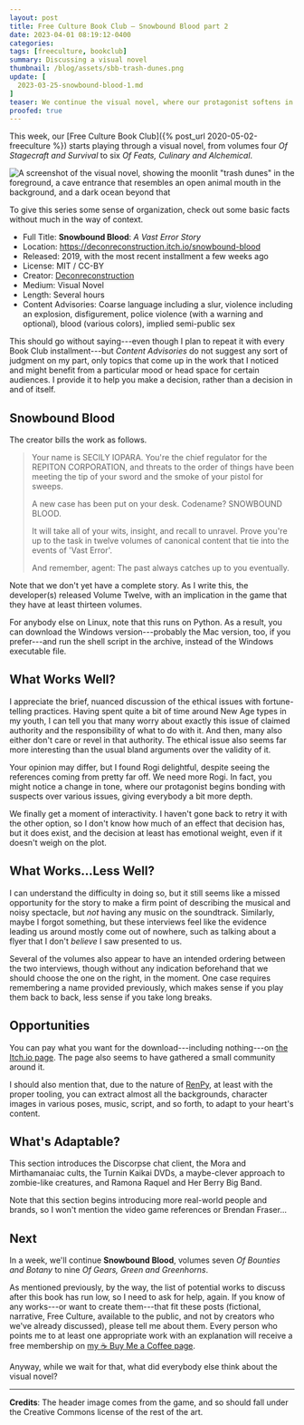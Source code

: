 ```yaml
---
layout: post
title: Free Culture Book Club — Snowbound Blood part 2
date: 2023-04-01 08:19:12-0400
categories:
tags: [freeculture, bookclub]
summary: Discussing a visual novel
thumbnail: /blog/assets/sbb-trash-dunes.png
update: [
  2023-03-25-snowbound-blood-1.md
]
teaser: We continue the visual novel, where our protagonist softens in the presence of the most delightful character, and the story starts taking firm political stances.
proofed: true
---
```


This week, our [Free Culture Book Club]({% post_url 2020-05-02-freeculture %}) starts playing through a visual novel, from volumes four *Of Stagecraft and Survival* to six *Of Feats, Culinary and Alchemical*.

![A screenshot of the visual novel, showing the moonlit "trash dunes" in the foreground, a cave entrance that resembles an open animal mouth in the background, and a dark ocean beyond that](/blog/assets/sbb-trash-dunes.png "If I had played this as a child, I would almost certainly have spent hours fantasizing about the trash dunes...")

To give this series some sense of organization, check out some basic facts without much in the way of context.

 * Full Title:  **Snowbound Blood**:  *A Vast Error Story*
 * Location:  <https://deconreconstruction.itch.io/snowbound-blood>
 * Released:  2019, with the most recent installment a few weeks ago
 * License:  MIT / CC-BY
 * Creator:  [Deconreconstruction](https://deconreconstruction.itch.io/)
 * Medium:  Visual Novel
 * Length:  Several hours
 * Content Advisories:  Coarse language including a slur, violence including an explosion, disfigurement, police violence (with a warning and optional), blood (various colors), implied semi-public sex

This should go without saying---even though I plan to repeat it with every Book Club installment---but *Content Advisories* do not suggest any sort of judgment on my part, only topics that come up in the work that I noticed and might benefit from a particular mood or head space for certain audiences.  I provide it to help you make a decision, rather than a decision in and of itself.

## Snowbound Blood

The creator bills the work as follows.

 > Your name is SECILY IOPARA. You're the chief regulator for the REPITON CORPORATION, and threats to the order of things have been meeting the tip of your sword and the smoke of your pistol for sweeps. 
 >
 > A new case has been put on your desk. Codename? SNOWBOUND BLOOD. 
 >
 > It will take all of your wits, insight, and recall to unravel. Prove you're up to the task in twelve volumes of canonical content that tie into the events of 'Vast Error'.
 >
 > And remember, agent: The past always catches up to you eventually.

Note that we don't yet have a complete story.  As I write this, the developer(s) released Volume Twelve, with an implication in the game that they have at least thirteen volumes.

For anybody else on Linux, note that this runs on Python.  As a result, you can download the Windows version---probably the Mac version, too, if you prefer---and run the shell script in the archive, instead of the Windows executable file.

## What Works Well?

I appreciate the brief, nuanced discussion of the ethical issues with fortune-telling practices.  Having spent quite a bit of time around New Age types in my youth, I can tell you that many worry about exactly this issue of claimed authority and the responsibility of what to do with it.  And then, many also either don't care or revel in that authority.  The ethical issue also seems far more interesting than the usual bland arguments over the validity of it.

Your opinion may differ, but I found Rogi delightful, despite seeing the references coming from pretty far off.  We need more Rogi.  In fact, you might notice a change in tone, where our protagonist begins bonding with suspects over various issues, giving everybody a bit more depth.

We finally get a moment of interactivity.  I haven't gone back to retry it with the other option, so I don't know how much of an effect that decision has, but it does exist, and the decision at least has emotional weight, even if it doesn't weigh on the plot.

## What Works...Less Well?

I can understand the difficulty in doing so, but it still seems like a missed opportunity for the story to make a firm point of describing the musical and noisy spectacle, but *not* having any music on the soundtrack.  Similarly, maybe I forgot something, but these interviews feel like the evidence leading us around mostly come out of nowhere, such as talking about a flyer that I don't *believe* I saw presented to us.

Several of the volumes also appear to have an intended ordering between the two interviews, though without any indication beforehand that we should choose the one on the right, in the moment.  One case requires remembering a name provided previously, which makes sense if you play them back to back, less sense if you take long breaks.

## Opportunities

You can pay what you want for the download---including nothing---on [the <i class="fab fa-itch-io"></i> Itch.io page](https://deconreconstruction.itch.io/snowbound-blood).  The page also seems to have gathered a small community around it.

I should also mention that, due to the nature of [RenPy](https://www.renpy.org/), at least with the proper tooling, you can extract almost all the backgrounds, character images in various poses, music, script, and so forth, to adapt to your heart's content.

## What's Adaptable?

This section introduces the Discorpse chat client, the Mora and Mirthamanaiac cults, the Turnin Kaikai DVDs, a maybe-clever approach to zombie-like creatures, and Ramona Raquel and Her Berry Big Band.

Note that this section begins introducing more real-world people and brands, so I won't mention the video game references or Brendan Fraser...

## Next

In a week, we'll continue **Snowbound Blood**, volumes seven *Of Bounties and Botany* to nine *Of Gears, Green and Greenhorns*.

As mentioned previously, by the way, the list of potential works to discuss after this book has run low, so I need to ask for help, again.  If you know of any works---or want to create them---that fit these posts (fictional, narrative, Free Culture, available to the public, and not by creators who we've already discussed), please tell me about them.  Every person who points me to at least one appropriate work with an explanation will receive a free membership on [my ☕ Buy Me a Coffee page](https://buymeacoffee.com/jcolag).

Anyway, while we wait for that, what did everybody else think about the visual novel?

* * *

**Credits**:  The header image comes from the game, and so should fall under the Creative Commons license of the rest of the art.
